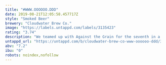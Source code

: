 ```yaml
---
title: "#WWW.OOOOOO.DDD"
date: 2019-08-21T12:05:58.457717Z
style: "Smoked Beer"
brewery: "Cloudwater Brew Co."
image: "https://labels.untappd.com/labels/3135423"
rating: "3.74"
description: "We teamed up with Against the Grain for the seventh in a series of collaborations celebrating our first festival, Friends & Family & Beer, to brew a smoked beer that doesn't fit typical style guidelines. It has a complex malt base akin to an Old Ale, including malt we smoked ourselves using wood from bourbon barrels, but was fermented using a clean lager yeast."
untappd_url: "https://untappd.com/b/cloudwater-brew-co-www-oooooo-ddd/3135423"
abv: "7.2"
ibu: "0"
robots: noindex,nofollow
---
```


